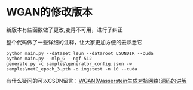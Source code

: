 # WGAN的修改版本
新版本有些函数做了更改,变得不可用，进行了纠正

整个代码做了一些详细的注释，让大家更加方便的去熟悉它

```
python main.py --dataset lsun --dataroot LSUNDIR --cuda
python main.py --mlp_G --ngf 512
generate.py -c samples\generator_config.json -w samples\netG_epoch_3.pth -o imgstest -n 10 --cuda
```
有什么疑问的可以CSDN留言：[WGAN(Wasserstein生成对抗网络)源码的讲解](https://blog.csdn.net/weixin_41896770/article/details/127257347)
